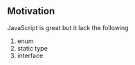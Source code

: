 <h2>Motivation</h2>
JavaScript is great but it lack the following
<ol>
<li>enum</li>
<li>static type</li>
<li>interface</li>
</ol>
